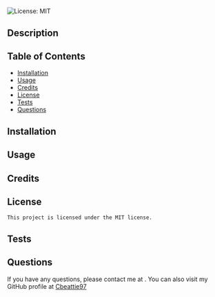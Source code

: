 # 
  ![License: MIT](https://img.shields.io/badge/License-MIT-yellow.svg)
  ## Description
  
  ## Table of Contents
  - [Installation](#installation)
  - [Usage](#usage)
  - [Credits](#credits)
  - [License](#license)
  - [Tests](#tests)
  - [Questions](#questions)
  ## Installation
  
  ## Usage
  
  ## Credits
  
  ## License
    This project is licensed under the MIT license.
  ## Tests
  
  ## Questions
  If you have any questions, please contact me at .
  You can also visit my GitHub profile at [Cbeattie97](www.github.com/Cbeattie97)

